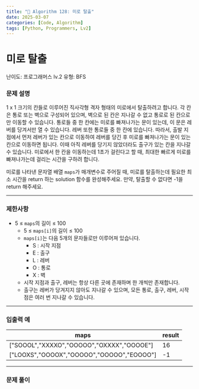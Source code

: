 ```yaml
---
title: "🧠 Algorithm 128: 미로 탈출"
date: 2025-03-07
categories: [Code, Algorithm]
tags: [Python, Programmers, Lv2]
---
```


# 미로 탈출

난이도: 프로그래머스 lv.2
유형: BFS

### **문제 설명**

1 x 1 크기의 칸들로 이루어진 직사각형 격자 형태의 미로에서 탈출하려고 합니다. 각 칸은 통로 또는 벽으로 구성되어 있으며, 벽으로 된 칸은 지나갈 수 없고 통로로 된 칸으로만 이동할 수 있습니다. 통로들 중 한 칸에는 미로를 빠져나가는 문이 있는데, 이 문은 레버를 당겨서만 열 수 있습니다. 레버 또한 통로들 중 한 칸에 있습니다. 따라서, 출발 지점에서 먼저 레버가 있는 칸으로 이동하여 레버를 당긴 후 미로를 빠져나가는 문이 있는 칸으로 이동하면 됩니다. 이때 아직 레버를 당기지 않았더라도 출구가 있는 칸을 지나갈 수 있습니다. 미로에서 한 칸을 이동하는데 1초가 걸린다고 할 때, 최대한 빠르게 미로를 빠져나가는데 걸리는 시간을 구하려 합니다.

미로를 나타낸 문자열 배열 `maps`가 매개변수로 주어질 때, 미로를 탈출하는데 필요한 최소 시간을 return 하는 solution 함수를 완성해주세요. 만약, 탈출할 수 없다면 -1을 return 해주세요.

---

### 제한사항

- 5 ≤ `maps`의 길이 ≤ 100
    - 5 ≤ `maps[i]`의 길이 ≤ 100
    - `maps[i]`는 다음 5개의 문자들로만 이루어져 있습니다.
        - S : 시작 지점
        - E : 출구
        - L : 레버
        - O : 통로
        - X : 벽
    - 시작 지점과 출구, 레버는 항상 다른 곳에 존재하며 한 개씩만 존재합니다.
    - 출구는 레버가 당겨지지 않아도 지나갈 수 있으며, 모든 통로, 출구, 레버, 시작점은 여러 번 지나갈 수 있습니다.

---

### 입출력 예

| maps | result |
| --- | --- |
| ["SOOOL","XXXXO","OOOOO","OXXXX","OOOOE"] | 16 |
| ["LOOXS","OOOOX","OOOOO","OOOOO","EOOOO"] | -1 |

---

### 문제 풀이

```python

```